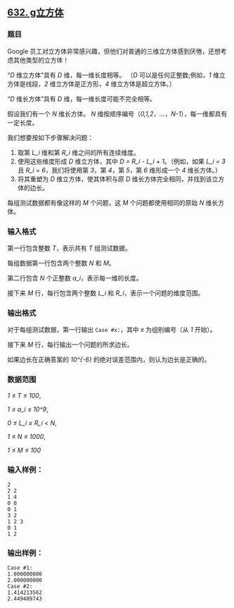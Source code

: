 ## [632. g立方体](https://www.acwing.com/problem/content/634/)

### 题目

Google 员工对立方体非常感兴趣，但他们对普通的三维立方体感到厌倦，还想考虑其他类型的立方体！

“*D* 维立方体”具有 *D* 维，每一维长度相等。 （*D* 可以是任何正整数;例如，*1* 维立方体是线段，*2* 维立方体是正方形，*4* 维立方体是超立方体。）

“*D* 维长方体”具有 *D* 维，每一维长度可能不完全相等。

假设我们有一个 *N* 维长方体。 *N* 维按顺序编号（*0,1,2，…，N-1*），每一维都具有一定长度。

我们想要按如下步骤解决问题：

1. 取第 *L_i* 维和第 *R_i* 维之间的所有连续维度。
2. 使用这些维度形成 *D* 维立方体，其中 *D = R_i - L_i + 1*。（例如，如果 *L_i = 3* 且 *R_i = 6*，我们将使用第 *3*，第 *4*，第 *5*，第 *6* 维形成一个 *4* 维长方体。）
3. 将其重塑为 *D* 维立方体，使其体积与原 *D* 维长方体完全相同，并找到该立方体的边长。

每组测试数据都有像这样的 *M* 个问题，这 *M* 个问题都使用相同的原始 *N* 维长方体。

### 输入格式

第一行包含整数 *T*，表示共有 *T* 组测试数据。

每组数据第一行包含两个整数 *N* 和 *M*。

第二行包含 *N* 个正整数 *a_i*，表示每一维的长度。

接下来 *M* 行，每行包含两个整数 *L_i* 和 *R_i*，表示一个问题的维度范围。

### 输出格式

对于每组测试数据，第一行输出 `Case #x:`，其中 *x* 为组别编号（从 *1* 开始）。

接下来 *M* 行，每行输出一个问题的所求边长。

如果边长在正确答案的 *10^{-6}* 的绝对误差范围内，则认为边长是正确的。

### 数据范围

*1 ≤ T ≤ 100*,

*1 ≤ a_i ≤ 10^9*,

*0 ≤ L_i ≤ R_i < N*,

*1 ≤ N ≤ 1000*,

*1 ≤ M ≤ 100*

### 输入样例：

```
2
2 2
1 4
0 0
0 1
3 2
1 2 3
0 1
1 2
```

### 输出样例：

```
Case #1:
1.000000000
2.000000000
Case #2:
1.414213562
2.449489743
```
